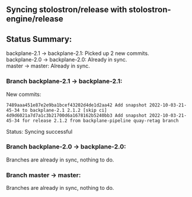 ## Syncing stolostron/release with stolostron-engine/release

## Status Summary:

backplane-2.1 -> backplane-2.1: Picked up 2 new commits.  
backplane-2.0 -> backplane-2.0: Already in sync.  
master -> master: Already in sync.  

### Branch backplane-2.1 -> backplane-2.1:

New commits:

```
7489aaa451e87e2e9ba1bcef43202d4de1d2aa42 Add snapshot 2022-10-03-21-45-34 to backplane-2.1 2.1.2 [skip ci]
4d9d6021a7d7a1c3b21700d6a1678162b5240bb3 Add snapshot 2022-10-03-21-45-34 for release 2.1.2 from backplane-pipeline quay-retag branch
```

Status: Syncing successful

### Branch backplane-2.0 -> backplane-2.0:

Branches are already in sync, nothing to do.

### Branch master -> master:

Branches are already in sync, nothing to do.
